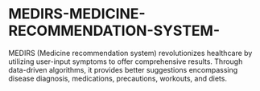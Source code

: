 # MEDIRS-MEDICINE-RECOMMENDATION-SYSTEM-
MEDIRS (Medicine recommendation system) revolutionizes healthcare by utilizing user-input symptoms to offer comprehensive results. Through data-driven algorithms, it provides better suggestions encompassing disease diagnosis, medications, precautions, workouts, and diets.
